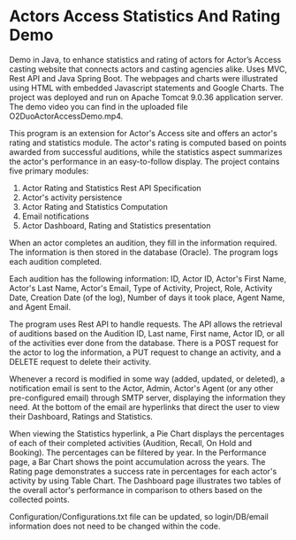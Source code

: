 # Actors Access Statistics And Rating Demo
Demo in Java, to enhance statistics and rating of actors for Actor’s Access casting website that connects actors and casting agencies alike. Uses MVC, Rest API and Java Spring Boot. The webpages and charts were illustrated using HTML with embedded Javascript statements and Google Charts. The project was deployed and run on Apache Tomcat 9.0.36 application server. The demo video you can find in the uploaded file O2DuoActorAccessDemo.mp4.

This program is an extension for Actor's Access site and offers an actor's rating and statistics module. The actor's rating is computed based on points awarded from successful auditions, while the statistics aspect summarizes the actor's performance in an easy-to-follow display. The project contains five primary modules:

1. Actor Rating and Statistics Rest API Specification
2. Actor's activity persistence
3. Actor Rating and Statistics Computation
4. Email notifications
5. Actor Dashboard, Rating and Statistics presentation

When an actor completes an audition, they fill in the information required. The information is then stored in the database (Oracle). The program logs each audition completed.

Each audition has the following information: ID, Actor ID, Actor's First Name, Actor's Last Name, Actor's Email, Type of Activity, Project, Role, Activity Date, Creation Date (of the log), Number of days it took place, Agent Name, and Agent Email.

The program uses Rest API to handle requests. The API allows the retrieval of auditions based on the Audition ID, Last name, First name, Actor ID, or all of the activities ever done from the database. There is a POST request for the actor to log the information, a PUT request to change an activity, and a DELETE request to delete their activity.

Whenever a record is modified in some way (added, updated, or deleted), a notification email is sent to the Actor, Admin, Actor's Agent (or any other pre-configured email) through SMTP server, displaying the information they need. At the bottom of the email are hyperlinks that direct the user to view their Dashboard, Ratings and Statistics.

When viewing the Statistics hyperlink, a Pie Chart displays the percentages of each of their completed activities (Audition, Recall, On Hold and Booking). The percentages can be filtered by year. In the Performance page, a Bar Chart shows the point accumulation across the years. The Rating page demonstrates a success rate in percentages for each actor's activity by using Table Chart. The Dashboard page illustrates two tables of the overall actor's performance in comparison to others based on the collected points.

Configuration/Configurations.txt file can be updated, so login/DB/email information does not need to be changed within the code.
